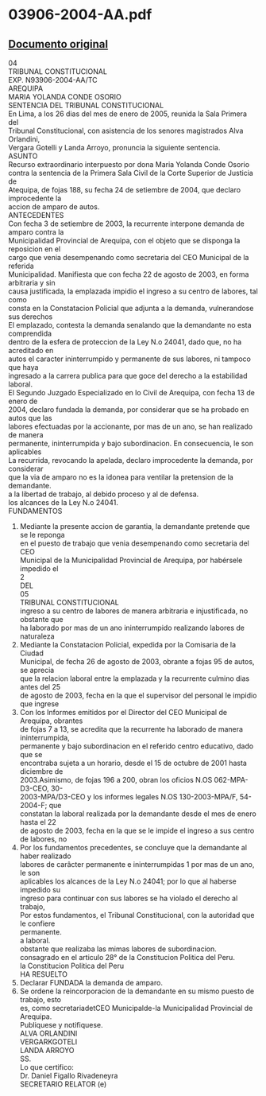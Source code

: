 
03906-2004-AA.pdf
=================
  
[Documento original](https://tc.gob.pe/jurisprudencia/2005/03906-2004-AA.pdf)  
---  
04  
TRIBUNAL CONSTITUCIONAL  
EXP. N93906-2004-AA/TC  
AREQUIPA  
MARIA YOLANDA CONDE OSORIO  
SENTENCIA DEL TRIBUNAL CONSTITUCIONAL  
En Lima, a los 26 dias del mes de enero de 2005, reunida la Sala Primera del  
Tribunal Constitucional, con asistencia de los senores magistrados Alva Orlandini,  
Vergara Gotelli y Landa Arroyo, pronuncia la siguiente sentencia.  
ASUNTO  
Recurso extraordinario interpuesto por dona Maria Yolanda Conde Osorio  
contra la sentencia de la Primera Sala Civil de la Corte Superior de Justicia de  
Atequipa, de fojas 188, su fecha 24 de setiembre de 2004, que declaro improcedente la  
accion de amparo de autos.  
ANTECEDENTES  
Con fecha 3 de setiembre de 2003, la recurrente interpone demanda de amparo contra la  
Municipalidad Provincial de Arequipa, con el objeto que se disponga la reposicion en el  
cargo que venia desempenando como secretaria del CEO Municipal de la referida  
Municipalidad. Manifiesta que con fecha 22 de agosto de 2003, en forma arbitraria y sin  
causa justificada, la emplazada impidio el ingreso a su centro de labores, tal como  
consta en la Constatacion Policial que adjunta a la demanda, vulnerandose sus derechos  
El emplazado, contesta la demanda senalando que la demandante no esta comprendida  
dentro de la esfera de proteccion de la Ley N.o 24041, dado que, no ha acreditado en  
autos el caracter ininterrumpido y permanente de sus labores, ni tampoco que haya  
ingresado a la carrera publica para que goce del derecho a la estabilidad laboral.  
El Segundo Juzgado Especializado en lo Civil de Arequipa, con fecha 13 de enero de  
2004, declaro fundada la demanda, por considerar que se ha probado en autos que las  
labores efectuadas por la accionante, por mas de un ano, se han realizado de manera  
permanente, ininterrumpida y bajo subordinacion. En consecuencia, le son aplicables  
La recurrida, revocando la apelada, declaro improcedente la demanda, por considerar  
que la via de amparo no es la idonea para ventilar la pretension de la demandante.  
a la libertad de trabajo, al debido proceso y al de defensa.  
los alcances de la Ley N.o 24041.  
FUNDAMENTOS  
1. Mediante la presente accion de garantia, la demandante pretende que se le reponga  
en el puesto de trabajo que venia desempenando como secretaria del CEO  
Municipal de la Municipalidad Provincial de Arequipa, por habérsele impedido el  
2  
DEL  
05  
TRIBUNAL CONSTITUCIONAL  
ingreso a su centro de labores de manera arbitraria e injustificada, no obstante que  
ha laborado por mas de un ano ininterrumpido realizando labores de naturaleza  
2. Mediante la Constatacion Policial, expedida por la Comisaria de la Ciudad  
Municipal, de fecha 26 de agosto de 2003, obrante a fojas 95 de autos, se aprecia  
que la relacion laboral entre la emplazada y la recurrente culmino dias antes del 25  
de agosto de 2003, fecha en la que el supervisor del personal le impidio que ingrese  
3. Con los Informes emitidos por el Director del CEO Municipal de Arequipa, obrantes  
de fojas 7 a 13, se acredita que la recurrente ha laborado de manera ininterrumpida,  
permanente y bajo subordinacion en el referido centro educativo, dado que se  
encontraba sujeta a un horario, desde el 15 de octubre de 2001 hasta diciembre de  
2003.Asimismo, de fojas 196 a 200, obran los oficios N.OS 062-MPA-D3-CEO, 30-  
2003-MPA/D3-CEO y los informes legales N.OS 130-2003-MPA/F, 54-2004-F; que  
constatan la laboral realizada por la demandante desde el mes de enero hasta el 22  
de agosto de 2003, fecha en la que se le impide el ingreso a sus centro de labores, no  
4. Por los fundamentos precedentes, se concluye que la demandante al haber realizado  
labores de carâcter permanente e ininterrumpidas 1 por mas de un ano, le son  
aplicables los alcances de la Ley N.o 24041; por lo que al haberse impedido su  
ingreso para continuar con sus labores se ha violado el derecho al trabajo,  
Por estos fundamentos, el Tribunal Constitucional, con la autoridad que le confiere  
permanente.  
a laboral.  
obstante que realizaba las mimas labores de subordinacion.  
consagrado en el articulo 28° de la Constitucion Politica del Peru.  
la Constitucion Politica del Peru  
HA RESUELTO  
1. Declarar FUNDADA la demanda de amparo.  
2. Se ordene la reincorporacion de la demandante en su mismo puesto de trabajo, esto  
es, como secretariadetCEO Municipalde-la Municipalidad Provincial de Arequipa.  
Publiquese y notifiquese.  
ALVA ORLANDINI  
VERGARKGOTELI  
LANDA ARROYO  
SS.  
Lo que certifico:  
Dr. Daniel Figallo Rivadeneyra  
SECRETARIO RELATOR (e)
